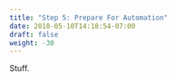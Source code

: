 ```yaml
---
title: "Step 5: Prepare For Automation"
date: 2018-05-10T14:18:54-07:00
draft: false
weight: -30
---
```


Stuff.